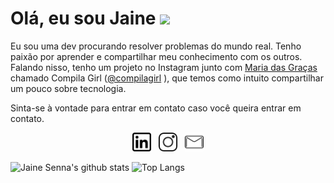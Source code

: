 # Olá, eu sou Jaine <img src="https://media.giphy.com/media/hvRJCLFzcasrR4ia7z/giphy.gif" width="30px">

Eu sou uma dev procurando resolver problemas do mundo real. Tenho paixão por aprender e compartilhar meu conhecimento com os outros. Falando nisso, tenho um projeto no Instagram junto com <a href="https://github.com/amorimmaria" target="_blank">Maria das Graças</a> </li> chamado Compila Girl (<a href="https://www.instagram.com/compilagirl/" target="_blank">@compilagirl</a> </li>), que temos como intuito compartilhar um pouco sobre tecnologia.

Sinta-se à vontade para entrar em contato caso você queira entrar em contato.

<p align='center'>
<a href="https://www.linkedin.com/in/jaine-senna/"><img height="30" src="https://github.com/jainesenna/jainesenna/blob/master/linkedin.png?raw=true"></a>&nbsp;&nbsp;
<a href="https://www.instagram.com/jaine.senna/"><img height="30" src="https://github.com/jainesenna/jainesenna/blob/master/instagram.png?raw=true"></a>&nbsp;&nbsp;
<a href="mailto:jainesantossenna191@gmail.com"><img height="30" src="https://github.com/jainesenna/jainesenna/blob/master/mail.png?raw=true"></a>


![Jaine Senna's github stats](https://github-readme-stats.vercel.app/api?username=jainesenna&hide=contribs,prs&show_icons=true&hide_border=true&title_color=000)
![Top Langs](https://github-readme-stats.vercel.app/api/top-langs/?username=jainesenna&layout=compact&hide_border=true)